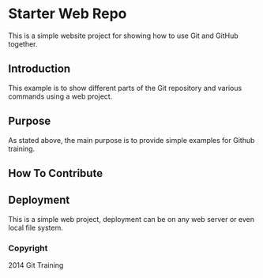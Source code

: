 # Starter Web Repo

This is a simple website project for showing how to use Git and GitHub 
together.

## Introduction
This example is to show different parts of the Git repository and 
various commands using a web project.


## Purpose

As stated above, the main purpose is to provide simple examples 
for Github training.


## How To Contribute

## Deployment

This is a simple web project, deployment can be on any web server or 
even local file system.


### Copyright

2014 Git Training

